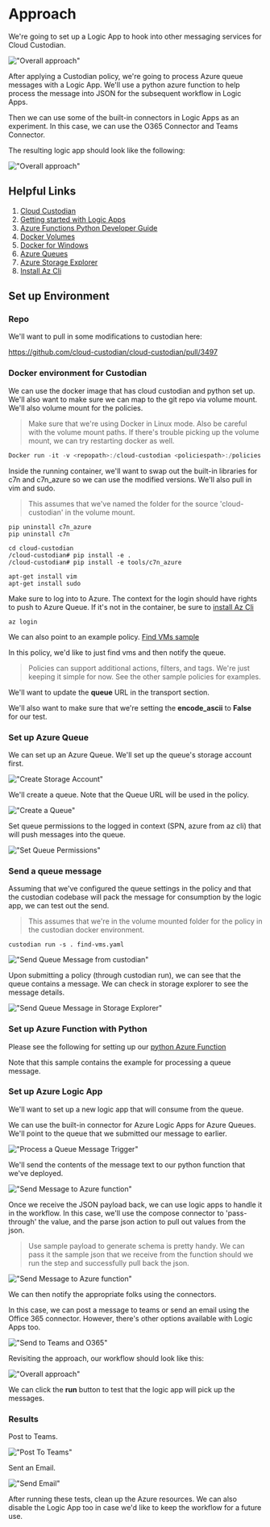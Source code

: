 # Approach

We're going to set up a Logic App to hook into other messaging services for Cloud Custodian.

!["Overall approach"](../media/scenario-azure-functions-logic-apps/approach.png)

After applying a Custodian policy, we're going to process Azure queue messages with a Logic App.  We'll use a python azure function to help process the message into JSON for the subsequent workflow in Logic Apps.

Then we can use some of the built-in connectors in Logic Apps as an experiment.  In this case, we can use the O365 Connector and Teams Connector.

The resulting logic app should look like the following:

!["Overall approach"](../media/scenario-azure-functions-logic-apps/approach-1.png)

## Helpful Links

1. [Cloud Custodian](https://github.com/cloud-custodian/cloud-custodian)
1. [Getting started with Logic Apps](https://docs.microsoft.com/en-us/azure/logic-apps/quickstart-create-first-logic-app-workflow)
1. [Azure Functions Python Developer Guide](https://docs.microsoft.com/en-us/azure/azure-functions/functions-reference-python)
1. [Docker Volumes](https://docs.docker.com/storage/volumes/)
1. [Docker for Windows](https://docs.docker.com/docker-for-windows/install/#switch-between-windows-and-linux-containers)
1. [Azure Queues](https://docs.microsoft.com/en-us/azure/storage/queues/storage-queues-introduction)
1. [Azure Storage Explorer](https://azure.microsoft.com/en-us/features/storage-explorer/)
1. [Install Az Cli](https://docs.microsoft.com/en-us/cli/azure/install-azure-cli?view=azure-cli-latest)

## Set up Environment

### Repo
We'll  want to pull in some modifications to custodian here:

https://github.com/cloud-custodian/cloud-custodian/pull/3497

### Docker environment for Custodian

We can use the docker image that has cloud custodian and python set up.  We'll also want to make sure we can map to the git repo via volume mount.  We'll also volume mount for the policies.

> Make sure that we're using Docker in Linux mode.  Also be careful with the volume mount paths.  If there's trouble picking up the volume mount, we can try restarting docker as well.

```powershell
Docker run -it -v <repopath>:/cloud-custodian <policiespath>:/policies aluong24/cloud-custodian-python36
```

Inside the running container, we'll want to swap out the built-in libraries for c7n and c7n_azure so we can use the modified versions.  We'll also pull in vim and sudo.

> This assumes that we've named the folder for the source 'cloud-custodian' in the volume mount.

```
pip uninstall c7n_azure
pip uninstall c7n

cd cloud-custodian
/cloud-custodian# pip install -e .
/cloud-custodian# pip install -e tools/c7n_azure

apt-get install vim
apt-get install sudo
```

Make sure to log into to Azure.  The context for the login should have rights to push to Azure Queue.  If it's not in the container, be sure to [install Az Cli](https://docs.microsoft.com/en-us/cli/azure/install-azure-cli?view=azure-cli-latest)

```az cli
az login
```

We can also point to an example policy.
[Find VMs sample](../sample-policies/find-vms.yaml)

In this policy, we'd like to just find vms and then notify the queue.

> Policies can support additional actions, filters, and tags.  We're just keeping it simple for now.  See the other sample policies for examples.

We'll want to update the **queue** URL in the transport section.

We'll also want to make sure that we're setting the **encode_ascii** to **False** for our test.

### Set up Azure Queue

We can set up an Azure Queue.  We'll set up the queue's storage account first.

!["Create Storage Account"](../media/scenario-azure-functions-logic-apps/storage-account-1.png)

We'll create a queue.  Note that the Queue URL will be used in the policy.

!["Create a Queue"](../media/scenario-azure-functions-logic-apps/create-queue-1.png)

Set queue permissions to the logged in context (SPN, azure from az cli) that will push messages into the queue.

!["Set Queue Permissions"](../media/scenario-azure-functions-logic-apps/create-queue-2.png)

### Send a queue message

Assuming that we've configured the queue settings in the policy and that the custodian codebase will pack the message for consumption by the logic app, we can test out the send.

> This assumes that we're in the volume mounted folder for the policy in the custodian docker environment.

```
custodian run -s . find-vms.yaml
```

!["Send Queue Message from custodian"](../media/scenario-azure-functions-logic-apps/send-queue-message-0.png)


Upon submitting a policy (through custodian run), we can see that the queue contains a message.  We can check in storage explorer to see the message details.

!["Send Queue Message in Storage Explorer"](../media/scenario-azure-functions-logic-apps/send-queue-message-1.png)

### Set up Azure Function with Python

Please see the following for setting up our
[python Azure Function](../README.md)

Note that this sample contains the example for processing a queue message.

### Set up Azure Logic App

We'll want to set up a new logic app that will consume from the queue.

We can use the built-in connector for Azure Logic Apps for Azure Queues.  We'll point to the queue that we submitted our message to earlier.

!["Process a Queue Message Trigger"](../media/scenario-azure-functions-logic-apps/logic-app-0.png)

We'll send the contents of the message text to our python function that we've deployed.

!["Send Message to Azure function"](../media/scenario-azure-functions-logic-apps/logic-app-1.png)

Once we receive the JSON payload back, we can use logic apps to handle it in the workflow.  In this case, we'll use the compose connector to 'pass-through' the value, and the parse json action to pull out values from the json.

> Use sample payload to generate schema is pretty handy.  We can pass it the sample json that we receive from the function should we run the step and successfully pull back the json.

!["Send Message to Azure function"](../media/scenario-azure-functions-logic-apps/logic-app-2.png)

We can then notify the appropriate folks using the connectors.

In this case, we can post a message to teams or send an email using the Office 365 connector.  However, there's other options available with Logic Apps too.

!["Send to Teams and O365"](../media/scenario-azure-functions-logic-apps/logic-app-3.png)

Revisiting the approach, our workflow should look like this:

!["Overall approach"](../media/scenario-azure-functions-logic-apps/approach-1.png)

We can click the **run** button to test that the logic app will pick up the messages.

### Results

Post to Teams.

!["Post To Teams"](../media/scenario-azure-functions-logic-apps/results-0.png)

Sent an Email.

!["Send Email"](../media/scenario-azure-functions-logic-apps/results-1.png)

After running these tests, clean up the Azure resources.  We can also disable the Logic App too in case we'd like to keep the workflow for a future use.


